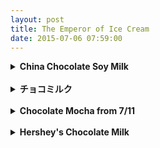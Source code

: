 ```yaml
---
layout: post
title: The Emperor of Ice Cream
date: 2015-07-06 07:59:00
---
```


<details>
  <summary><b>China Chocolate Soy Milk</b></summary>
  According to 2010 Census Bureau estimates, New Orleans' population is made up of approximately 343,829 residents.
</details><br>

<details>
  <summary><b>チョコミルク</b></summary>
  A po' boy (also po-boy, po boy) is a traditional sandwich from Louisiana. It almost always consists of meat, which is usually roast beef or fried seafood, often shrimp, crawfish, fish, oysters or crab.
</details><br>

<details>
  <summary><b>Chocolate Mocha from 7/11</b></summary>
  Use Google Maps.
</details><br>

<details>
  <summary><b>Hershey's Chocolate Milk</b></summary>

<div style="white-space: pre">
Wallace Stevens
Call the roller of big cigars,    
The muscular one, and bid him whip    
In kitchen cups concupiscent curds.    
Let the wenches dawdle in such dress    
As they are used to wear, and let the boys    
Bring flowers in last month's newspapers.    
Let be be finale of seem.    
The only emperor is the emperor of ice-cream.    
    
Take from the dresser of deal.    
Lacking the three glass knobs, that sheet    
On which she embroidered fantails once    
And spread it so as to cover her face.    
If her horny feet protrude, they come    
To show how cold she is, and dumb.    
Let the lamp affix its beam.    
The only emperor is the emperor of ice-cream.    
</div>
<br>

<table style="width:100%">
  <colgroup>
    <col width="20%" />
    <col width="80%" />
  </colgroup>
  <tbody>
    <tr>
      <td markdown="span">**Country, City**</td>
      <td markdown="span">China, Xiamen</td>
    </tr>
    <tr>
      <td markdown="span">**Company**</td>
      <td markdown="span">NiuNai Co.</td>
    </tr>
    <tr>
      <td markdown="span">**Price**</td>
      <td markdown="span">7.99</td>
    </tr>
    <tr>
      <td markdown="span">**Taste**</td>
      <td markdown="span">It was creamy but diluted. Sad really.</td>
    </tr>
    <tr>
      <td markdown="span">**Rating**</td>
      <td markdown="span">&#9733;&#9734;&#9734;&#9734;&#9734;</td>
    </tr>
  </tbody>
</table>
